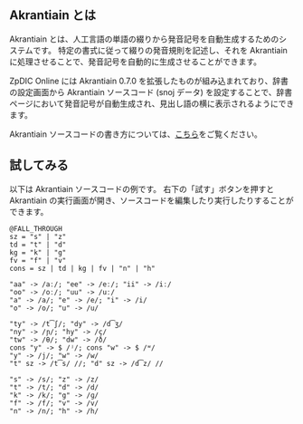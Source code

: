 <!-- title: Akrantiain とは -->


## Akrantiain とは
Akrantiain とは、人工言語の単語の綴りから発音記号を自動生成するためのシステムです。
特定の書式に従って綴りの発音規則を記述し、それを Akrantiain に処理させることで、発音記号を自動的に生成させることができます。

ZpDIC Online には Akrantiain 0.7.0 を拡張したものが組み込まれており、辞書の設定画面から Akrantiain ソースコード (snoj データ) を設定することで、辞書ページにおいて発音記号が自動生成され、見出し語の横に表示されるようにできます。

Akrantiain ソースコードの書き方については、[こちら](./introduction)をご覧ください。

## 試してみる
以下は Akrantiain ソースコードの例です。
右下の「試す」ボタンを押すと Akrantiain の実行画面が開き、ソースコードを編集したり実行したりすることができます。
```akrantiain-try
@FALL_THROUGH
sz = "s" | "z"
td = "t" | "d"
kg = "k" | "g"
fv = "f" | "v"
cons = sz | td | kg | fv | "n" | "h"

"aa" -> /aː/; "ee" -> /eː/; "ii" -> /iː/
"oo" -> /oː/; "uu" -> /uː/
"a" -> /a/; "e" -> /e/; "i" -> /i/
"o" -> /o/; "u" -> /u/

"ty" -> /t͡ʃ/; "dy" -> /d͡ʒ/
"ny" -> /ɲ/; "hy" -> /ç/
"tw" -> /θ/; "dw" -> /ð/
cons "y" -> $ /ʲ/; cons "w" -> $ /ʷ/
"y" -> /j/; "w" -> /w/
"t" sz -> /t͡s/ //; "d" sz -> /d͡z/ //

"s" -> /s/; "z" -> /z/
"t" -> /t/; "d" -> /d/
"k" -> /k/; "g" -> /ɡ/
"f" -> /f/; "v" -> /v/
"n" -> /n/; "h" -> /h/
```